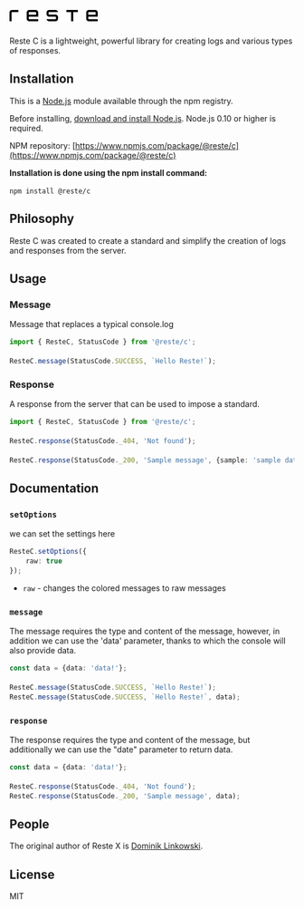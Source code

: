 # ![](./assets/logo-black-small.png)

Reste C is a lightweight, powerful library for creating logs and various types of responses.

## Installation
This is a [Node.js](https://nodejs.org/en/) module available through the npm registry.

Before installing, [download and install Node.js](https://nodejs.org/en/download/). Node.js 0.10 or higher is required.

NPM repository: [https://www.npmjs.com/package/@reste/c](https://www.npmjs.com/package/@reste/c)

**Installation is done using the npm install command:**

`npm install @reste/c`

## Philosophy
Reste C was created to create a standard and simplify the creation of logs and responses from the server.

## Usage
### Message
Message that replaces a typical console.log
```typescript
import { ResteC, StatusCode } from '@reste/c';

ResteC.message(StatusCode.SUCCESS, `Hello Reste!`);
```

### Response
A response from the server that can be used to impose a standard.
```typescript
import { ResteC, StatusCode } from '@reste/c';

ResteC.response(StatusCode._404, 'Not found');

ResteC.response(StatusCode._200, 'Sample message', {sample: 'sample data', type: 'objects'});
```

## Documentation
### `setOptions`
we can set the settings here

```typescript
ResteC.setOptions({
    raw: true
});
```
- `raw` - changes the colored messages to raw messages

### `message`
The message requires the type and content of the message, however, in addition we can use the 'data' parameter, thanks to which the console will also provide data.

```typescript
const data = {data: 'data!'};

ResteC.message(StatusCode.SUCCESS, `Hello Reste!`);
ResteC.message(StatusCode.SUCCESS, `Hello Reste!`, data);
```

### `response`
The response requires the type and content of the message, but additionally we can use the "date" parameter to return data.

```typescript
const data = {data: 'data!'};

ResteC.response(StatusCode._404, 'Not found');
ResteC.response(StatusCode._200, 'Sample message', data);
```

## People
The original author of Reste X is [Dominik Linkowski](https://github.com/Linkowski).

## License
MIT
